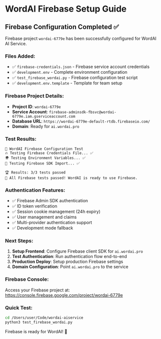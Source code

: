 # WordAI Firebase Setup Guide

## Firebase Configuration Completed ✅

Firebase project `wordai-6779e` has been successfully configured for WordAI AI Service.

### Files Added:
- ✅ `firebase-credentials.json` - Firebase service account credentials
- ✅ `development.env` - Complete environment configuration
- ✅ `test_firebase_wordai.py` - Firebase configuration test script
- ✅ `development.env.template` - Template for team setup

### Firebase Project Details:
- **Project ID**: `wordai-6779e`
- **Service Account**: `firebase-adminsdk-fbsvc@wordai-6779e.iam.gserviceaccount.com`
- **Database URL**: `https://wordai-6779e-default-rtdb.firebaseio.com/`
- **Domain**: Ready for `ai.wordai.pro`

### Test Results:
```
🚀 WordAI Firebase Configuration Test
🔥 Testing Firebase Credentials File... ✅
🌍 Testing Environment Variables... ✅
🐍 Testing Firebase SDK Import... ✅

🏆 Results: 3/3 tests passed
🎉 All Firebase tests passed! WordAI is ready to use Firebase.
```

### Authentication Features:
- ✅ Firebase Admin SDK authentication
- ✅ ID token verification
- ✅ Session cookie management (24h expiry)
- ✅ User management and claims
- ✅ Multi-provider authentication support
- ✅ Development mode fallback

### Next Steps:
1. **Setup Frontend**: Configure Firebase client SDK for `ai.wordai.pro`
2. **Test Authentication**: Run authentication flow end-to-end
3. **Production Deploy**: Setup production Firebase settings
4. **Domain Configuration**: Point `ai.wordai.pro` to the service

### Firebase Console:
Access your Firebase project at: https://console.firebase.google.com/project/wordai-6779e

### Quick Test:
```bash
cd /Users/user/Code/wordai-aiservice
python3 test_firebase_wordai.py
```

Firebase is ready for WordAI! 🚀